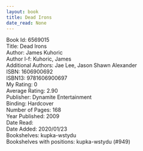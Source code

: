 ```yaml
---
layout: book
title: Dead Irons
date_read: None
---
```


Book Id: 6569015<br />
Title: Dead Irons<br />
Author: James Kuhoric<br />
Author l-f: Kuhoric, James<br />
Additional Authors: Jae Lee, Jason Shawn Alexander<br />
ISBN: 1606900692<br />
ISBN13: 9781606900697<br />
My Rating: 0<br />
Average Rating: 2.90<br />
Publisher: Dynamite Entertainment<br />
Binding: Hardcover<br />
Number of Pages: 168<br />
Year Published: 2009<br />
Date Read: <br />
Date Added: 2020/01/23<br />
Bookshelves: kupka-wstydu<br />
Bookshelves with positions: kupka-wstydu (#949)<br />

